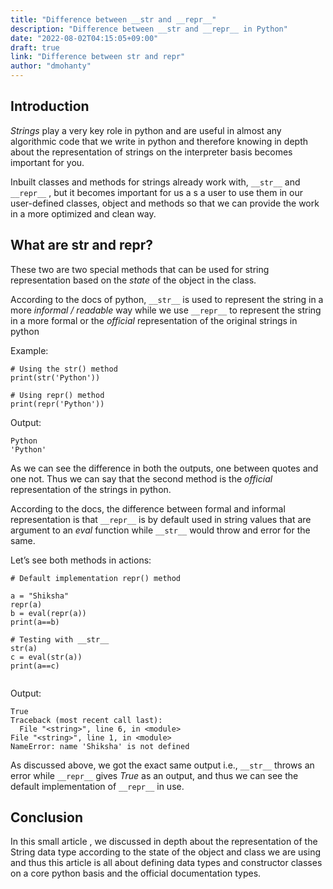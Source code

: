 ```yaml
---
title: "Difference between __str and __repr__"
description: "Difference between __str and __repr__ in Python"
date: "2022-08-02T04:15:05+09:00"
draft: true
link: "Difference between str and repr"
author: "dmohanty"
---
```


## Introduction

_Strings_ play a very key role in python and are useful in almost any algorithmic code that we write in python and therefore knowing in depth about the representation of strings on the interpreter basis becomes important for you.

Inbuilt classes and methods for strings already work with, `__str__` and `__repr__` , but it becomes important for us a s a user to use them in our user-defined classes, object and methods so that we can provide the work in a more optimized and clean way.

## What are str and repr?

These two are two special methods that can be used for string representation based on the _state_ of the object in the class.

According to the docs of python, `__str__` is used to represent the string in a more _informal / readable_ way while we use `__repr__` to represent the string in a more formal or the _official_ representation of the original strings in python

Example:

```
# Using the str() method
print(str('Python'))

# Using repr() method
print(repr('Python'))

```

Output:

```
Python
'Python'

```

As we can see the difference in both the outputs, one between quotes and one not. Thus we can say that the second method is the _official_ representation of the strings in python.

According to the docs, the difference between formal and informal representation is that `__repr__` is by default used in string values that are argument to an _eval_ function while `__str__` would throw and error for the same.

Let’s see both methods in actions:

```
# Default implementation repr() method

a = "Shiksha"
repr(a)
b = eval(repr(a))
print(a==b)

# Testing with __str__
str(a)
c = eval(str(a))
print(a==c)


```

Output:

```
True
Traceback (most recent call last):
  File "<string>", line 6, in <module>
File "<string>", line 1, in <module>
NameError: name 'Shiksha' is not defined

```

As discussed above, we got the exact same output i.e., `__str__` throws an error while `__repr__` gives _True_ as an output, and thus we can see the default implementation of `__repr__` in use.

## Conclusion

In this small article , we discussed in depth about the representation of the String data type according to the state of the object and class we are using and thus this article is all about defining data types and constructor classes on a core python basis and the official documentation types.
